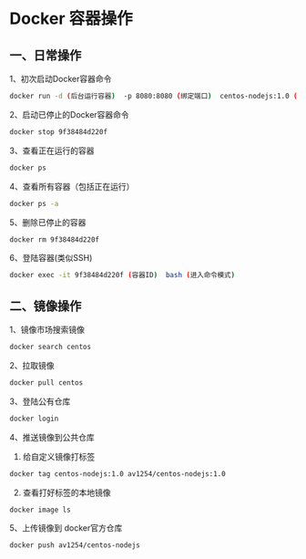 # Docker 容器操作

## 一、日常操作

1、初次启动Docker容器命令 
```sh
docker run -d (后台运行容器)  -p 8080:8080 (绑定端口)  centos-nodejs:1.0 (镜像)
```


2、启动已停止的Docker容器命令
```sh
docker stop 9f38484d220f
```


3、查看正在运行的容器
```sh
docker ps
```


4、查看所有容器（包括正在运行）
```sh
docker ps -a
```


5、删除已停止的容器
```sh
docker rm 9f38484d220f
```


6、登陆容器(类似SSH)
```sh
docker exec -it 9f38484d220f (容器ID)  bash (进入命令模式)
```






## 二、镜像操作



1、镜像市场搜索镜像
```sh
docker search centos
```

2、拉取镜像
```sh
docker pull centos
```


3、登陆公有仓库
```sh
docker login
```

4、推送镜像到公共仓库

1. 给自定义镜像打标签

```sh
docker tag centos-nodejs:1.0 av1254/centos-nodejs:1.0
```
2. 查看打好标签的本地镜像
```sh
docker image ls
```


5、上传镜像到 docker官方仓库
```sh
docker push av1254/centos-nodejs
```










​	